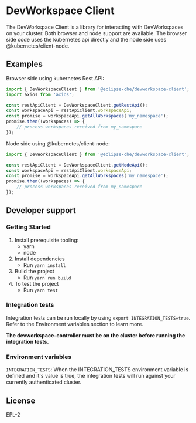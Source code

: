 # DevWorkspace Client

The DevWorkspace Client is a library for interacting with DevWorkspaces on your cluster. Both browser and node support are available. The browser side code uses the kubernetes api directly and the node side uses @kubernetes/client-node.

## Examples

Browser side using kubernetes Rest API:
```typescript
import { DevWorkspaceClient } from '@eclipse-che/devworkspace-client';
import axios from 'axios';

const restApiClient = DevWorkspaceClient.getRestApi();
const workspaceApi = restApiClient.workspaceApi;
const promise = workspaceApi.getAllWorkspaces('my_namespace');
promise.then((workspaces) => {
    // process workspaces received from my_namespace
});
```

Node side using @kubernetes/client-node:
```typescript
import { DevWorkspaceClient } from '@eclipse-che/devworkspace-client';

const restApiClient = DevWorkspaceClient.getNodeApi();
const workspaceApi = restApiClient.workspaceApi;
const promise = workspaceApi.getAllWorkspaces('my_namespace');
promise.then((workspaces) => {
    // process workspaces received from my_namespace
});
```


## Developer support

### Getting Started
1. Install prerequisite tooling:
    - yarn
    - node
2. Install dependencies
    - Run `yarn install`
3. Build the project
    - Run `yarn run build`
4. To test the project
    - Run `yarn test`

### Integration tests
Integration tests can be run locally by using `export INTEGRATION_TESTS=true`. Refer to the Environment variables section to learn more.

**The devworkspace-controller must be on the cluster before running the integration tests.**

### Environment variables
`INTEGRATION_TESTS`: When the INTEGRATION_TESTS environment variable is defined and it's value is true, the integration tests will run against your currently authenticated cluster.


## License

EPL-2
